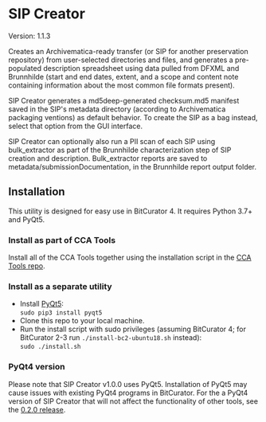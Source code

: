 # SIP Creator

Version: 1.1.3

Creates an Archivematica-ready transfer (or SIP for another preservation repository) from user-selected directories and files, and generates a pre-populated description spreadsheet using data pulled from DFXML and Brunnhilde (start and end dates, extent, and a scope and content note containing information about the most common file formats present).  

SIP Creator generates a md5deep-generated checksum.md5 manifest saved in the SIP's metadata directory (according to Archivematica packaging ventions) as default behavior. To create the SIP as a bag instead, select that option from the GUI interface.  

SIP Creator can optionally also run a PII scan of each SIP using bulk_extractor as part of the Brunnhilde characterization step of SIP creation and description. Bulk_extractor reports are saved to metadata/submissionDocumentation, in the Brunnhilde report output folder.  

## Installation

This utility is designed for easy use in BitCurator 4. It requires Python 3.7+ and PyQt5.

### Install as part of CCA Tools  

Install all of the CCA Tools together using the installation script in the [CCA Tools repo](https://github.com/CCA-Public/cca-tools).  

### Install as a separate utility

* Install [PyQt5](https://www.riverbankcomputing.com/software/pyqt/download5):  
`sudo pip3 install pyqt5`  
* Clone this repo to your local machine.  
* Run the install script with sudo privileges (assuming BitCurator 4; for BitCurator 2-3 run `./install-bc2-ubuntu18.sh` instead):  
`sudo ./install.sh`

### PyQt4 version

Please note that SIP Creator v1.0.0 uses PyQt5. Installation of PyQt5 may cause issues with existing PyQt4 programs in BitCurator. For the a PyQt4 version of SIP Creator that will not affect the functionality of other tools, see the [0.2.0 release](https://github.com/CCA-Public/sipcreator/releases/tag/v0.2.0).
